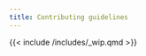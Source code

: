 ```yaml
---
title: Contributing guidelines
---
```


{{< include /includes/_wip.qmd >}}

<!-- TODO: Add link to the teams/index.qmd instructions? -->
